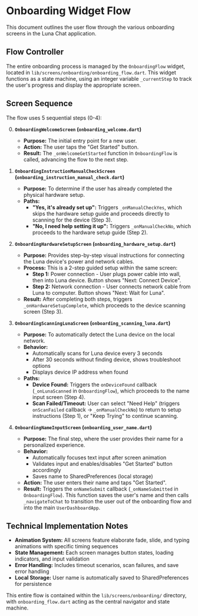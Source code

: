 
# Onboarding Widget Flow

This document outlines the user flow through the various onboarding screens in the Luna Chat application.

## Flow Controller

The entire onboarding process is managed by the `OnboardingFlow` widget, located in `lib/screens/onboarding/onboarding_flow.dart`. This widget functions as a state machine, using an integer variable `_currentStep` to track the user's progress and display the appropriate screen.

## Screen Sequence

The flow uses 5 sequential steps (0-4):

0.  **`OnboardingWelcomeScreen` (`onboarding_welcome.dart`)**
    *   **Purpose:** The initial entry point for a new user.
    *   **Action:** The user taps the "Get Started" button.
    *   **Result:** The `_onWelcomeGetStarted` function in `OnboardingFlow` is called, advancing the flow to the next step.

1.  **`OnboardingInstructionManualCheckScreen` (`onboarding_instruction_manual_check.dart`)**
    *   **Purpose:** To determine if the user has already completed the physical hardware setup.
    *   **Paths:**
        *   **"Yes, it's already set up":** Triggers `_onManualCheckYes`, which skips the hardware setup guide and proceeds directly to scanning for the device (Step 3).
        *   **"No, I need help setting it up":** Triggers `_onManualCheckNo`, which proceeds to the hardware setup guide (Step 2).

2.  **`OnboardingHardwareSetupScreen` (`onboarding_hardware_setup.dart`)**
    *   **Purpose:** Provides step-by-step visual instructions for connecting the Luna device's power and network cables.
    *   **Process:** This is a 2-step guided setup within the same screen:
        *   **Step 1:** Power connection - User plugs power cable into wall, then into Luna device. Button shows "Next: Connect Device".
        *   **Step 2:** Network connection - User connects network cable from Luna to computer. Button shows "Next: Wait for Luna".
    *   **Result:** After completing both steps, triggers `_onHardwareSetupComplete`, which proceeds to the device scanning screen (Step 3).

3.  **`OnboardingScanningLunaScreen` (`onboarding_scanning_luna.dart`)**
    *   **Purpose:** To automatically detect the Luna device on the local network.
    *   **Behavior:** 
        *   Automatically scans for Luna device every 3 seconds
        *   After 30 seconds without finding device, shows troubleshoot options
        *   Displays device IP address when found
    *   **Paths:**
        *   **Device Found:** Triggers the `onDeviceFound` callback (`_onLunaScanned` in `OnboardingFlow`), which proceeds to the name input screen (Step 4).
        *   **Scan Failed/Timeout:** User can select "Need Help" (triggers `onScanFailed` callback → `_onManualCheckNo`) to return to setup instructions (Step 1), or "Keep Trying" to continue scanning.

4.  **`OnboardingNameInputScreen` (`onboarding_user_name.dart`)**
    *   **Purpose:** The final step, where the user provides their name for a personalized experience.
    *   **Behavior:** 
        *   Automatically focuses text input after screen animation
        *   Validates input and enables/disables "Get Started" button accordingly
        *   Saves name to SharedPreferences (local storage)
    *   **Action:** The user enters their name and taps "Get Started".
    *   **Result:** Triggers the `onNameSubmit` callback (`_onNameSubmitted` in `OnboardingFlow`). This function saves the user's name and then calls `_navigateToChat` to transition the user out of the onboarding flow and into the main `UserDashboardApp`.

## Technical Implementation Notes

* **Animation System:** All screens feature elaborate fade, slide, and typing animations with specific timing sequences
* **State Management:** Each screen manages button states, loading indicators, and input validation
* **Error Handling:** Includes timeout scenarios, scan failures, and save error handling
* **Local Storage:** User name is automatically saved to SharedPreferences for persistence

This entire flow is contained within the `lib/screens/onboarding/` directory, with `onboarding_flow.dart` acting as the central navigator and state machine.
